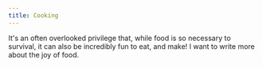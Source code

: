 ```yaml
---
title: Cooking
---
```


It's an often overlooked privilege that, while food is so necessary to survival, it can also be incredibly fun to eat, and make! I want to write more about the joy of food.

